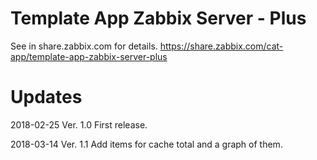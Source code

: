 # Template App Zabbix Server - Plus

See in share.zabbix.com for details.
https://share.zabbix.com/cat-app/template-app-zabbix-server-plus

# Updates
2018-02-25 Ver. 1.0
 First release.

2018-03-14 Ver. 1.1
 Add items for cache total and a graph of them.

